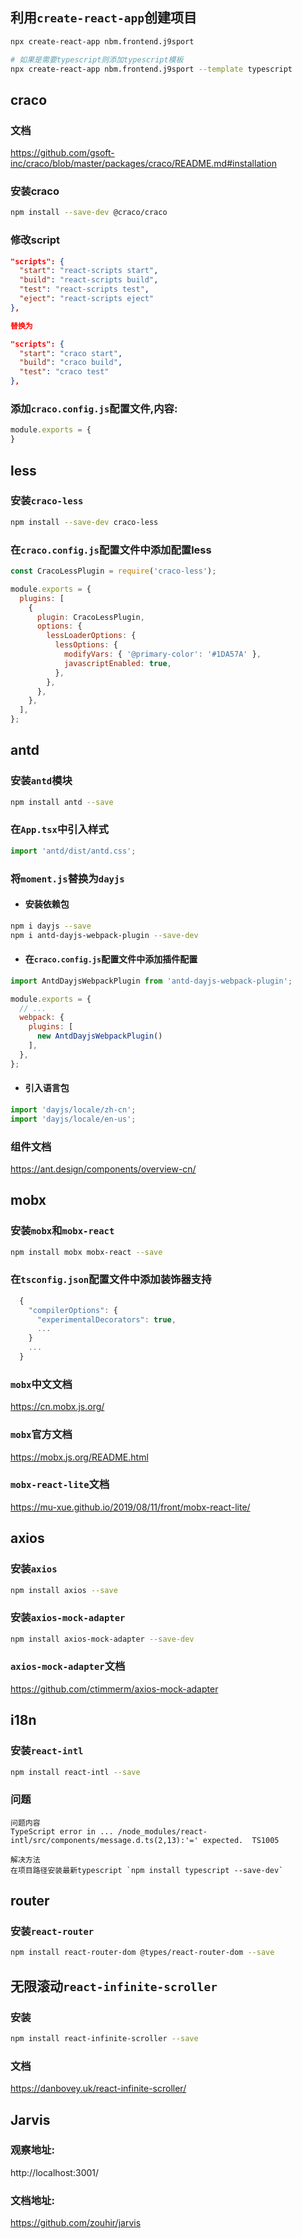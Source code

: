 ## 利用`create-react-app`创建项目  
```bash
npx create-react-app nbm.frontend.j9sport

# 如果是需要typescript则添加typescript模板
npx create-react-app nbm.frontend.j9sport --template typescript
```
## craco  
### 文档  
https://github.com/gsoft-inc/craco/blob/master/packages/craco/README.md#installation  
### 安装craco  
```bash
npm install --save-dev @craco/craco
```
### 修改script  
```json
"scripts": {
  "start": "react-scripts start",
  "build": "react-scripts build",
  "test": "react-scripts test",
  "eject": "react-scripts eject"
},

替换为

"scripts": {
  "start": "craco start",
  "build": "craco build",
  "test": "craco test"
},
```

### 添加`craco.config.js`配置文件,内容:  
```javascript
module.exports = {
}
```

## less  
### 安装`craco-less`  
```bash
npm install --save-dev craco-less
```
### 在`craco.config.js`配置文件中添加配置less  
```javascript
const CracoLessPlugin = require('craco-less');

module.exports = {
  plugins: [
    {
      plugin: CracoLessPlugin,
      options: {
        lessLoaderOptions: {
          lessOptions: {
            modifyVars: { '@primary-color': '#1DA57A' },
            javascriptEnabled: true,
          },
        },
      },
    },
  ],
};
```

## antd  
### 安装`antd`模块  
```bash
npm install antd --save
```
### 在`App.tsx`中引入样式  
```javascript
import 'antd/dist/antd.css';
```
### 将`moment.js`替换为`dayjs`  
* #### 安装依赖包  
```bash
npm i dayjs --save
npm i antd-dayjs-webpack-plugin --save-dev
```
* #### 在`craco.config.js`配置文件中添加插件配置  
```javascript
import AntdDayjsWebpackPlugin from 'antd-dayjs-webpack-plugin';

module.exports = {
  // ...
  webpack: {
    plugins: [
      new AntdDayjsWebpackPlugin()
    ],
  },
};
```
* #### 引入语言包   
```javascript
import 'dayjs/locale/zh-cn';
import 'dayjs/locale/en-us';
```
### 组件文档  
https://ant.design/components/overview-cn/  

## mobx  
### 安装`mobx`和`mobx-react`  
```bash
npm install mobx mobx-react --save
```
### 在`tsconfig.json`配置文件中添加装饰器支持  
```javascript
  {
    "compilerOptions": {
      "experimentalDecorators": true,
      ...
    }
    ...
  }
```
### `mobx`中文文档  
https://cn.mobx.js.org/
### `mobx`官方文档
https://mobx.js.org/README.html
### `mobx-react-lite`文档  
https://mu-xue.github.io/2019/08/11/front/mobx-react-lite/  

## axios  
### 安装`axios`  
```bash
npm install axios --save
```
### 安装`axios-mock-adapter`  
```bash
npm install axios-mock-adapter --save-dev
```
### `axios-mock-adapter`文档  
https://github.com/ctimmerm/axios-mock-adapter

## i18n  
### 安装`react-intl`  
```bash
npm install react-intl --save
```
### 问题  
    问题内容  
    TypeScript error in ... /node_modules/react-intl/src/components/message.d.ts(2,13):'=' expected.  TS1005

    解决方法  
    在项目路径安装最新typescript `npm install typescript --save-dev`

## router  
### 安装`react-router`  
```bash
npm install react-router-dom @types/react-router-dom --save
```

## 无限滚动`react-infinite-scroller`  
### 安装  
```bash
npm install react-infinite-scroller --save
```
### 文档 
https://danbovey.uk/react-infinite-scroller/

## Jarvis  

### 观察地址:  
http://localhost:3001/
### 文档地址:
https://github.com/zouhir/jarvis